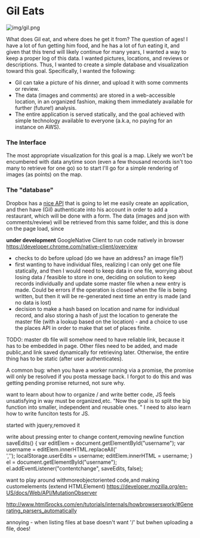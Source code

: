# Gil Eats

![img/gil.png](img/gil.png)

What does Gil eat, and where does he get it from? The question of ages! I have a lot of fun getting him food, and he has a lot of fun eating it, and given that this trend will likely continue for many years, I wanted a way to keep a proper log of this data. I wanted pictures, locations, and reviews or descriptions. Thus, I wanted to create a simple database and visualization toward this goal. Specifically, I wanted the following:

- Gil can take a picture of his dinner, and upload it with some comments or review.
- The data (images and comments) are stored in a web-accessible location, in an organized fashion, making them immediately available for further (future!) analysis.
- The entire application is served statically, and the goal achieved with simple technology available to everyone (a.k.a, no paying for an instance on AWS).

### The Interface
The most appropriate visualization for this goal is a map. Likely we won't be encumbered with data anytime soon (even a few thousand records isn't too many to retrieve for one go) so to start I'll go for a simple rendering of images (as points) on the map.

### The "database"
Dropbox has a [nice API](https://dropbox.github.io/dropbox-api-v2-explorer) that is going to let me easily create an application, and then have (Gil) authenticate into his account in order to add a restaurant, which will be done with a form. The data (images and json with comments/review) will be retrieved from this same folder, and this is done on the page load, since


**under development**
GoogleNative Client to run code natively in browser https://developer.chrome.com/native-client/overview

- checks to do before upload (do we have an address? an image file?)
- first wanting to have individual files, realizing I can only get one file statically, and then I would need to keep data in one file, worrying about losing data / feasible to store in one, deciding on solution to keep records individually and update some master file when a new entry is made. Could be errors if the operation is closed when the file is being written, but then it will be re-generated next time an entry is made (and no data is lost)
- decision to make a hash based on location and name for individual record, and also storing a hash of just the location to generate the master file (with a lookup based on the location) - and a choice to use the places API in order to make that set of places finite. 

TODO: master db file will somehow need to have reliable link, because it has to be embedded in page. Other files need to be added, and made public,and link saved dynamically for retrieving later. Otherwise, the entire thing has to be static (after user authenticates).

A common bug: when you have a worker running via  a promise, the promise will only be resolved if you posta message back. I forgot to do this and was getting pending promise returned, not sure why.

want to learn about how to organize / and write better code, JS feels unsatisfying in way must be organized,etc. "Now the goal is to split the big function into smaller, independent and reusable ones. " I need to also learn how to write funciton tests for JS.

started with jquery,removed it

write about pressing enter to change content,removing newline
 function saveEdits() {
        var editElem = document.getElementById("username");
        var username = editElem.innerHTML.replaceAll('<br>','');
        localStorage.userEdits = username;
        editElem.innerHTML = username;
    }
    el = document.getElementById("username");
    el.addEventListener("contentchange", saveEdits, false);

want to play around withmoreobjectoriented code,and making customelements (extend HTMLElement)
https://developer.mozilla.org/en-US/docs/Web/API/MutationObserver

http://www.html5rocks.com/en/tutorials/internals/howbrowserswork/#Generating_parsers_automatically

annoying - when listing files at base doesn't want '/' but bwhen uploading a file, does!
